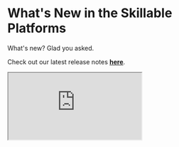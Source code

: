 # What's New in the Skillable Platforms

What's new? 
Glad you asked. 

Check out our latest release notes **[here](https://skillable.com/release-notes/)**.


<iframe src="https://skillable.com/release-notes/"></iframe>
